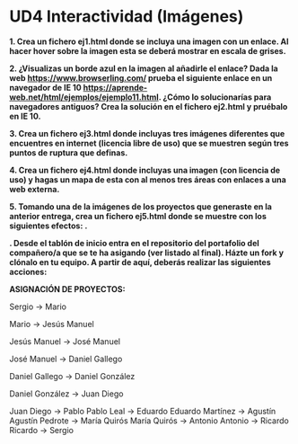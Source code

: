 # UD4 Interactividad (Imágenes)

**1. Crea un fichero ej1.html donde se incluya una imagen con un enlace. Al hacer hover sobre la imagen esta se deberá mostrar en escala de grises.**

**2. ¿Visualizas un borde azul en la imagen al añadirle el enlace? Dada la web https://www.browserling.com/ prueba el siguiente enlace en un navegador de IE 10 https://aprende-web.net/html/ejemplos/ejemplo11.html. ¿Cómo lo solucionarías para navegadores antiguos? Crea la solución en el fichero ej2.html y pruébalo en IE 10.**

**3. Crea un fichero ej3.html donde incluyas tres imágenes diferentes que encuentres en internet (licencia libre de uso) que se muestren según tres puntos de ruptura que definas.**

**4. Crea un fichero ej4.html donde incluyas una imagen (con licencia de uso) y hagas un mapa de esta con al menos tres áreas con enlaces a una web externa.**

**5. Tomando una de la imágenes de los proyectos que generaste en la anterior entrega, crea un fichero ej5.html donde se muestre con los siguientes efectos: .**

**. Desde el tablón de inicio entra en el repositorio del portafolio del compañero/a que se te ha asigando (ver listado al final). Házte un fork y clónalo en tu equipo. A partir de aquí, deberás realizar las siguientes acciones:**


**ASIGNACIÓN DE PROYECTOS:**

Sergio -> Mario

Mario -> Jesús Manuel

Jesús Manuel -> José Manuel

José Manuel -> Daniel Gallego

Daniel Gallego -> Daniel González

Daniel González -> Juan Diego

Juan Diego -> Pablo 
Pablo Leal -> Eduardo 
Eduardo Martínez -> Agustín 
Agustín Pedrote -> María Quirós
María Quirós -> Antonio
Antonio -> Ricardo
Ricardo -> Sergio

